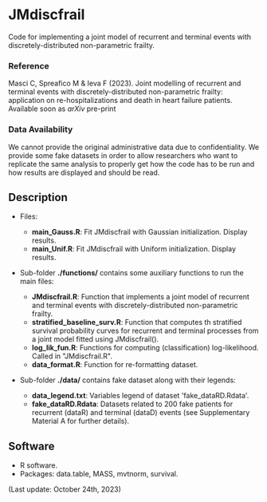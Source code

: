 # JMdiscfrail
Code for implementing a joint model of recurrent and terminal events with discretely-distributed non-parametric frailty.


### Reference
Masci C, Spreafico M & Ieva F (2023). Joint modelling of recurrent and terminal events with discretely-distributed non-parametric frailty: application on re-hospitalizations and death in heart failure patients. Available soon as *arXiv* pre-print


### Data Availability
We cannot provide the original administrative data due to confidentiality.
We provide some fake datasets in order to allow researchers who want to replicate the same analysis to properly get how the code has to be run and how results are displayed and should be read.


## Description

- Files:
  - **main_Gauss.R**: Fit JMdiscfrail with Gaussian initialization. Display results.
  - **main_Unif.R**: Fit JMdiscfrail with Uniform initialization. Display results.
    
- Sub-folder **./functions/** contains some auxiliary functions to run the main files:
  - **JMdiscfrail.R**: Function that implements a joint model of recurrent and terminal events with discretely-distributed non-parametric frailty.
  - **stratified_baseline_surv.R**: Function that computes th stratified survival probability curves for recurrent and terminal processes from a joint model fitted using JMdiscfrail().
  - **log_lik_fun.R**: Functions for computing (classification) log-likelihood. Called in "JMdiscfrail.R".
  - **data_format.R**: Function for re-formatting dataset.
    
- Sub-folder **./data/** contains fake dataset along with their legends:
	- **data_legend.txt**: Variables legend of dataset 'fake_dataRD.Rdata'.
	- **fake_dataRD.Rdata**: Datasets related to 200 fake patients for recurrent (dataR) and terminal (dataD) events (see Supplementary Material A for further details).

## Software
- R software.
- Packages: data.table, MASS, mvtnorm, survival.
  
(Last update: October 24th, 2023)
